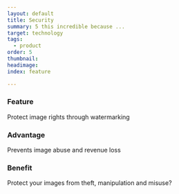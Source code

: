 ```yaml
---
layout: default
title: Security
summary: 5 this incredible because ...
target: technology
tags:
  - product
order: 5
thumbnail:
headimage:
index: feature

---
```


### Feature ###
Protect image rights through watermarking
### Advantage ###
Prevents image abuse and revenue loss
### Benefit ###
Protect your images from theft, manipulation and misuse?
